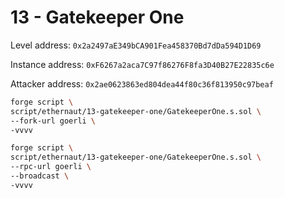 # 13 - Gatekeeper One

Level address: `0x2a2497aE349bCA901Fea458370Bd7dDa594D1D69`

Instance address: `0xF6267a2aca7C97f86276F8fa3D40B27E22835c6e`

Attacker address: `0x2ae0623863ed804dea44f80c36f813950c97beaf`

```sh
forge script \
script/ethernaut/13-gatekeeper-one/GatekeeperOne.s.sol \
--fork-url goerli \
-vvvv
```

```sh
forge script \
script/ethernaut/13-gatekeeper-one/GatekeeperOne.s.sol \
--rpc-url goerli \
--broadcast \
-vvvv
```
